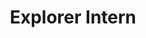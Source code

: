---
title: "Explorer Intern"
collection: industry
company: 'Microsoft'
location: 'Redmond, WA'
end: 'August 2019'
start: 'June 2019'
description: 'OS Data Intelligence team.'
---